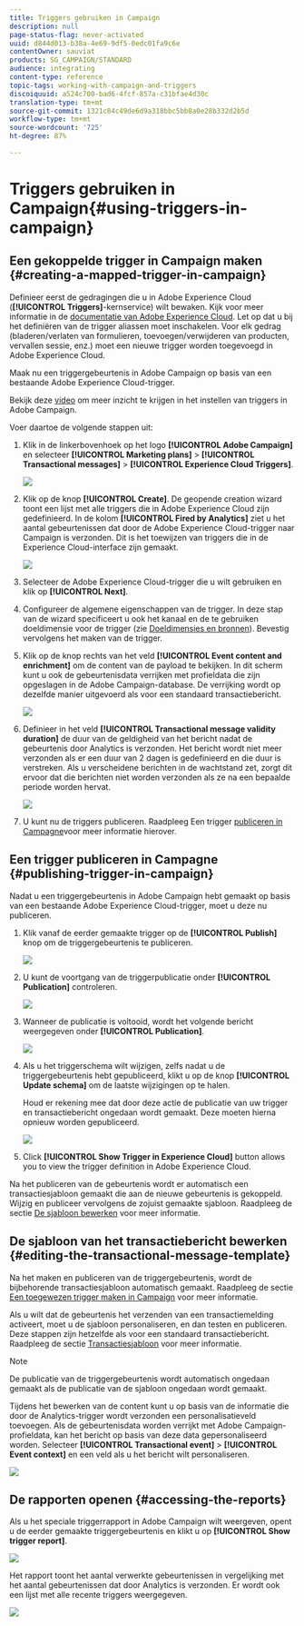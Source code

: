 ```yaml
---
title: Triggers gebruiken in Campaign
description: null
page-status-flag: never-activated
uuid: d844d013-b38a-4e69-9df5-0edc01fa9c6e
contentOwner: sauviat
products: SG_CAMPAIGN/STANDARD
audience: integrating
content-type: reference
topic-tags: working-with-campaign-and-triggers
discoiquuid: a524c700-bad6-4fcf-857a-c31bfae4d30c
translation-type: tm+mt
source-git-commit: 1321c84c49de6d9a318bbc5bb8a0e28b332d2b5d
workflow-type: tm+mt
source-wordcount: '725'
ht-degree: 87%

---
```



# Triggers gebruiken in Campaign{#using-triggers-in-campaign}

## Een gekoppelde trigger in Campaign maken {#creating-a-mapped-trigger-in-campaign}

Definieer eerst de gedragingen die u in Adobe Experience Cloud (**[!UICONTROL Triggers]**-kernservice) wilt bewaken. Kijk voor meer informatie in de [documentatie van Adobe Experience Cloud](https://docs.adobe.com/content/help/nl-NL/core-services/interface/activation/triggers.html). Let op dat u bij het definiëren van de trigger aliassen moet inschakelen. Voor elk gedrag (bladeren/verlaten van formulieren, toevoegen/verwijderen van producten, vervallen sessie, enz.) moet een nieuwe trigger worden toegevoegd in Adobe Experience Cloud.

Maak nu een triggergebeurtenis in Adobe Campaign op basis van een bestaande Adobe Experience Cloud-trigger.

Bekijk deze [video](https://helpx.adobe.com/marketing-cloud/how-to/email-marketing.html#step-two) om meer inzicht te krijgen in het instellen van triggers in Adobe Campaign.

Voer daartoe de volgende stappen uit:

1. Klik in de linkerbovenhoek op het logo **[!UICONTROL Adobe Campaign]** en selecteer **[!UICONTROL Marketing plans]** > **[!UICONTROL Transactional messages]** > **[!UICONTROL Experience Cloud Triggers]**.

   ![](assets/remarketing_1.png)

1. Klik op de knop **[!UICONTROL Create]**. De geopende creation wizard toont een lijst met alle triggers die in Adobe Experience Cloud zijn gedefinieerd. In de kolom **[!UICONTROL Fired by Analytics]** ziet u het aantal gebeurtenissen dat door de Adobe Experience Cloud-trigger naar Campaign is verzonden. Dit is het toewijzen van triggers die in de Experience Cloud-interface zijn gemaakt.

   ![](assets/remarketing_2.png)

1. Selecteer de Adobe Experience Cloud-trigger die u wilt gebruiken en klik op **[!UICONTROL Next]**.
1. Configureer de algemene eigenschappen van de trigger. In deze stap van de wizard specificeert u ook het kanaal en de te gebruiken doeldimensie voor de trigger (zie [Doeldimensies en bronnen](../../automating/using/query.md#targeting-dimensions-and-resources)). Bevestig vervolgens het maken van de trigger.
1. Klik op de knop rechts van het veld **[!UICONTROL Event content and enrichment]** om de content van de payload te bekijken. In dit scherm kunt u ook de gebeurtenisdata verrijken met profieldata die zijn opgeslagen in de Adobe Campaign-database. De verrijking wordt op dezelfde manier uitgevoerd als voor een standaard transactiebericht.

   ![](assets/remarketing_3.png)

1. Definieer in het veld **[!UICONTROL Transactional message validity duration]** de duur van de geldigheid van het bericht nadat de gebeurtenis door Analytics is verzonden. Het bericht wordt niet meer verzonden als er een duur van 2 dagen is gedefinieerd en die duur is verstreken. Als u verscheidene berichten in de wachtstand zet, zorgt dit ervoor dat die berichten niet worden verzonden als ze na een bepaalde periode worden hervat.

   ![](assets/remarketing_4.png)

1. U kunt nu de triggers publiceren. Raadpleeg Een trigger [publiceren in Campagne](../../integrating/using/using-triggers-in-campaign.md#publishing-trigger-in-campaign)voor meer informatie hierover.

## Een trigger publiceren in Campagne {#publishing-trigger-in-campaign}

Nadat u een triggergebeurtenis in Adobe Campaign hebt gemaakt op basis van een bestaande Adobe Experience Cloud-trigger, moet u deze nu publiceren.

1. Klik vanaf de eerder gemaakte trigger op de **[!UICONTROL Publish]** knop om de triggergebeurtenis te publiceren.

   ![](assets/trigger_publish_1.png)

1. U kunt de voortgang van de triggerpublicatie onder **[!UICONTROL Publication]** controleren.

   ![](assets/trigger_publish_2.png)

1. Wanneer de publicatie is voltooid, wordt het volgende bericht weergegeven onder **[!UICONTROL Publication]**.

   ![](assets/trigger_publish_3.png)

1. Als u het triggerschema wilt wijzigen, zelfs nadat u de triggergebeurtenis hebt gepubliceerd, klikt u op de knop **[!UICONTROL Update schema]** om de laatste wijzigingen op te halen.

   Houd er rekening mee dat door deze actie de publicatie van uw trigger en transactiebericht ongedaan wordt gemaakt. Deze moeten hierna opnieuw worden gepubliceerd.

   ![](assets/trigger_publish_4.png)

1. Click **[!UICONTROL Show Trigger in Experience Cloud]** button allows you to view the trigger definition in Adobe Experience Cloud.

Na het publiceren van de gebeurtenis wordt er automatisch een transactiesjabloon gemaakt die aan de nieuwe gebeurtenis is gekoppeld. Wijzig en publiceer vervolgens de zojuist gemaakte sjabloon. Raadpleeg de sectie [De sjabloon bewerken](../../start/using/marketing-activity-templates.md) voor meer informatie.

## De sjabloon van het transactiebericht bewerken {#editing-the-transactional-message-template}

Na het maken en publiceren van de triggergebeurtenis, wordt de bijbehorende transactiesjabloon automatisch gemaakt. Raadpleeg de sectie [Een toegewezen trigger maken in Campaign](#creating-a-mapped-trigger-in-campaign) voor meer informatie.

Als u wilt dat de gebeurtenis het verzenden van een transactiemelding activeert, moet u de sjabloon personaliseren, en dan testen en publiceren. Deze stappen zijn hetzelfde als voor een standaard transactiebericht. Raadpleeg de sectie [Transactiesjabloon](../../channels/using/event-transactional-messages.md#personalizing-a-transactional-message) voor meer informatie.

>[!NOTE]
>
>De publicatie van de triggergebeurtenis wordt automatisch ongedaan gemaakt als de publicatie van de sjabloon ongedaan wordt gemaakt.

Tijdens het bewerken van de content kunt u op basis van de informatie die door de Analytics-trigger wordt verzonden een personalisatieveld toevoegen. Als de gebeurtenisdata worden verrijkt met Adobe Campaign-profieldata, kan het bericht op basis van deze data gepersonaliseerd worden. Selecteer **[!UICONTROL Transactional event]** > **[!UICONTROL Event context]** en een veld als u het bericht wilt personaliseren.

![](assets/remarketing_8.png)

## De rapporten openen {#accessing-the-reports}

Als u het speciale triggerrapport in Adobe Campaign wilt weergeven, opent u de eerder gemaakte triggergebeurtenis en klikt u op **[!UICONTROL Show trigger report]**.

![](assets/remarketing_9.png)

Het rapport toont het aantal verwerkte gebeurtenissen in vergelijking met het aantal gebeurtenissen dat door Analytics is verzonden. Er wordt ook een lijst met alle recente triggers weergegeven.

![](assets/trigger_uc_browse_14.png)

